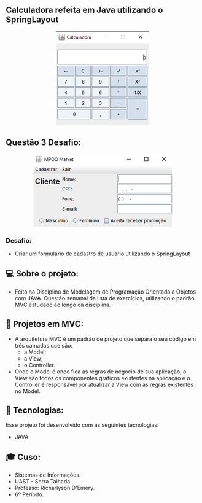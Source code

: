 ## Calculadora refeita em Java utilizando o SpringLayout

<p align="center">
  <img alt="GitHub language" count src=https://github.com/LucasGabryellll/Calculadora2/blob/main/image/calculadora.PNG>
  
 ## Questão 3 Desafio:
  <p align="center">
  <img alt="GitHub language" count src=https://github.com/LucasGabryellll/Calculadora2/blob/main/image/questao3.PNG>
    
 ### Desafio:
  - Criar um formulário de cadastro de usuario utilizando o SpringLayout
  
 ## 💻 Sobre o projeto:
 - Feito na Disciplina de Modelagem de Programação Orientada a Objetos com JAVA.
  Questão semanal da lista de exercícios, utilizando o padrão MVC estudado ao longo da disciplina.

## 💭 Projetos em MVC:
  - A arquitetura MVC é um padrão de projeto que separa o seu código em três camadas que são:
    - a Model;
    - a View;
    - o Controller. <br />
  - Onde o Model é onde fica as regras de négocio de sua aplicação, o View são todos os componentes gráficos existentes na aplicação e o
  Controller é responsável por atualizar a View com as regras existentes no Model.
  
  
## 🚀 Tecnologias:
  Esse projeto foi desenvolvido com as seguintes tecnologias:
   - JAVA

  
## 🎓 Cuso:
 - Sistemas de Informações.
 - UAST - Serra Talhada.
 - Professo: Richarlyson D'Emery.
 - 6º Período.

